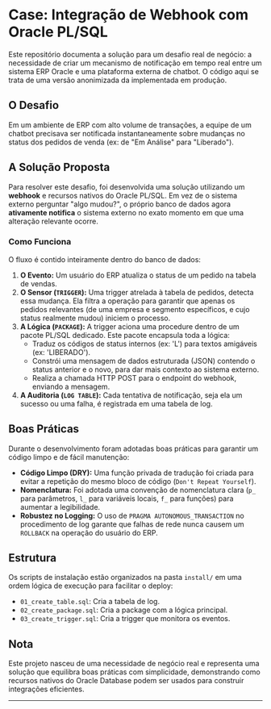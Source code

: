 # Case: Integração de Webhook com Oracle PL/SQL

Este repositório documenta a solução para um desafio real de negócio: a necessidade de criar um mecanismo de notificação em tempo real entre um sistema ERP Oracle e uma plataforma externa de chatbot. O código aqui se trata de uma versão anonimizada da implementada em produção.

## O Desafio

Em um ambiente de ERP com alto volume de transações, a equipe de um chatbot precisava ser notificada instantaneamente sobre mudanças no status dos pedidos de venda (ex: de "Em Análise" para "Liberado").

## A Solução Proposta

Para resolver este desafio, foi desenvolvida uma solução utilizando um **webhook** e recursos nativos do Oracle PL/SQL. Em vez de o sistema externo perguntar "algo mudou?", o próprio banco de dados agora **ativamente notifica** o sistema externo no exato momento em que uma alteração relevante ocorre.

### Como Funciona

O fluxo é contido inteiramente dentro do banco de dados:
1.  **O Evento:** Um usuário do ERP atualiza o status de um pedido na tabela de vendas.
2.  **O Sensor (`TRIGGER`):** Uma trigger atrelada à tabela de pedidos, detecta essa mudança. Ela filtra a operação para garantir que apenas os pedidos relevantes (de uma empresa e segmento específicos, e cujo status realmente mudou) iniciem o processo.
3.  **A Lógica (`PACKAGE`):** A trigger aciona uma procedure dentro de um pacote PL/SQL dedicado. Este pacote encapsula toda a lógica:
    * Traduz os códigos de status internos (ex: 'L') para textos amigáveis (ex: 'LIBERADO').
    * Constrói uma mensagem de dados estruturada (JSON) contendo o status anterior e o novo, para dar mais contexto ao sistema externo.
    * Realiza a chamada HTTP POST para o endpoint do webhook, enviando a mensagem.
4.  **A Auditoria (`LOG TABLE`):** Cada tentativa de notificação, seja ela um sucesso ou uma falha, é registrada em uma tabela de log.

## Boas Práticas

Durante o desenvolvimento foram adotadas boas práticas para garantir um código limpo e de fácil manutenção:
- **Código Limpo (DRY):** Uma função privada de tradução foi criada para evitar a repetição do mesmo bloco de código (`Don't Repeat Yourself`).
- **Nomenclatura:** Foi adotada uma convenção de nomenclatura clara (`p_` para parâmetros, `l_` para variáveis locais, `f_` para funções) para aumentar a legibilidade.
- **Robustez no Logging:** O uso de `PRAGMA AUTONOMOUS_TRANSACTION` no procedimento de log garante que falhas de rede nunca causem um `ROLLBACK` na operação do usuário do ERP.

## Estrutura

Os scripts de instalação estão organizados na pasta `install/` em uma ordem lógica de execução para facilitar o deploy:
- `01_create_table.sql`: Cria a tabela de log.
- `02_create_package.sql`: Cria a package com a lógica principal.
- `03_create_trigger.sql`: Cria a trigger que monitora os eventos.

## Nota

Este projeto nasceu de uma necessidade de negócio real e representa uma solução que equilibra boas práticas com simplicidade, demonstrando como recursos nativos do Oracle Database podem ser usados para construir integrações eficientes.

---